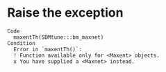 # Raise the exception

    Code
      maxentTh(SDMtune:::bm_maxnet)
    Condition
      Error in `maxentTh()`:
      ! Function available only for <Maxent> objects.
      x You have supplied a <Maxnet> instead.

